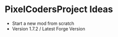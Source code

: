 PixelCodersProject Ideas
===============================================
- Start a new mod from scratch
- Version 1.7.2 / Latest Forge Version
